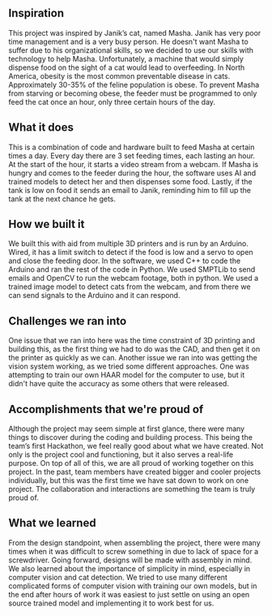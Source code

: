 ## Inspiration
This project was inspired by Janik’s cat, named Masha. Janik has very poor time management and is a very busy person. He doesn't want Masha to suffer due to his organizational skills, so we decided to use our skills with technology to help Masha.
Unfortunately, a machine that would simply dispense food on the sight of a cat would lead to overfeeding. In North America, obesity is the most common preventable disease in cats. Approximately 30-35% of the feline population is obese. To prevent Masha from starving or becoming obese, the feeder must be programmed to only feed the cat once an hour, only three certain hours of the day.
## What it does
This is a combination of code and hardware built to feed Masha at certain times a day. Every day there are 3 set feeding times, each lasting an hour. At the start of the hour, it starts a video stream from a webcam. If Masha is hungry and comes to the feeder during the hour, the software uses AI and trained models to detect her and then dispenses some food. Lastly, if the tank is low on food it sends an email to Janik, reminding him to fill up the tank at the next chance he gets.
## How we built it
We built this with aid from multiple 3D printers and is run by an Arduino. Wired, it has a limit switch to detect if the food is low and a servo to open and close the feeding door. In the software, we used C++ to code the Arduino and ran the rest of the code in Python. We used SMPTLib to send emails and OpenCV to run the webcam footage, both in python. We used a trained image model to detect cats from the webcam, and from there we can send signals to the Arduino and it can respond.
## Challenges we ran into
One issue that we ran into here was the time constraint of 3D printing and building this, as the first thing we had to do was the CAD, and then get it on the printer as quickly as we can. Another issue we ran into was getting the vision system working, as we tried some different approaches. One was attempting to train our own HAAR model for the computer to use, but it didn't have quite the accuracy as some others that were released.
## Accomplishments that we're proud of
Although the project may seem simple at first glance, there were many things to discover during the coding and building process. This being the team’s first Hackathon, we feel really good about what we have created. Not only is the project cool and functioning, but it also serves a real-life purpose. On top of all of this, we are all proud of working together on this project. In the past, team members have created bigger and cooler projects individually, but this was the first time we have sat down to work on one project. The collaboration and interactions are something the team is truly proud of.
## What we learned
From the design standpoint, when assembling the project, there were many times when it was difficult to screw something in due to lack of space for a screwdriver. Going forward, designs will be made with assembly in mind. We also learned about the importance of simplicity in mind, especially in computer vision and cat detection. We tried to use many different complicated forms of computer vision with training our own models, but in the end after hours of work it was easiest to just settle on using an open source trained model and implementing it to work best for us.
